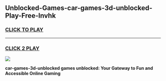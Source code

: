 
## Unblocked-Games-car-games-3d-unblocked-Play-Free-lnvhk
<h3>
<a href="https://premium76.site?title=car-games-3d-unblocked&ref=18A">CLICK TO PLAY</a></h3>
<hr>

<h3>
<a href="https://premium76.site?title=car-games-3d-unblocked&ref=18A">CLICK 2 PLAY</a>
  
</h3>

<a href="https://premium76.site?title=car-games-3d-unblocked&ref=18A"><img src="https://clearcache.store/games.png"></a>


**car-games-3d-unblocked games unblocked: Your Gateway to Fun and Accessible Online Gaming**
